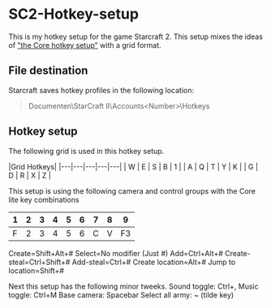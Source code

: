 # SC2-Hotkey-setup

This is my hotkey setup for the game Starcraft 2. This setup mixes the ideas of ["the Core hotkey setup"](https://drive.google.com/drive/folders/1ui2HNwaUa4FkHzRwATgXHNVEpolLNOzA) with a grid format.



## File destination
Starcraft saves hotkey profiles in the following location: 

> Documenten\StarCraft II\Accounts\<Number>\Hotkeys


## Hotkey setup

The following grid is used in this hotkey setup.

|Grid Hotkeys|
|---|---|---|---|---|
| W | E | S | B | 1 |
| A | Q | T | Y | K |
| G | D | R | X | Z |

This setup is using the following camera and control groups with the Core lite  key combinations

| 1 | 2 | 3 | 4 | 5 | 6 | 7 | 8 | 9  |
|---|---|---|---|---|---|---|---|----|
| F | 2 | 3 | 4 | 5 | 6 | C | V | F3 |


Create=Shift+Alt+#
Select=No modifier (Just #)
Add=Ctrl+Alt+#
Create-steal=Ctrl+Shift+#
Add-steal=Ctrl+#
Create location=Alt+#
Jump to location=Shift+#


Next this setup has the following minor tweeks.
Sound toggle: Ctrl+,
Music toggle: Ctrl+M
Base camera: Spacebar
Select all army: ~ (tilde key)
